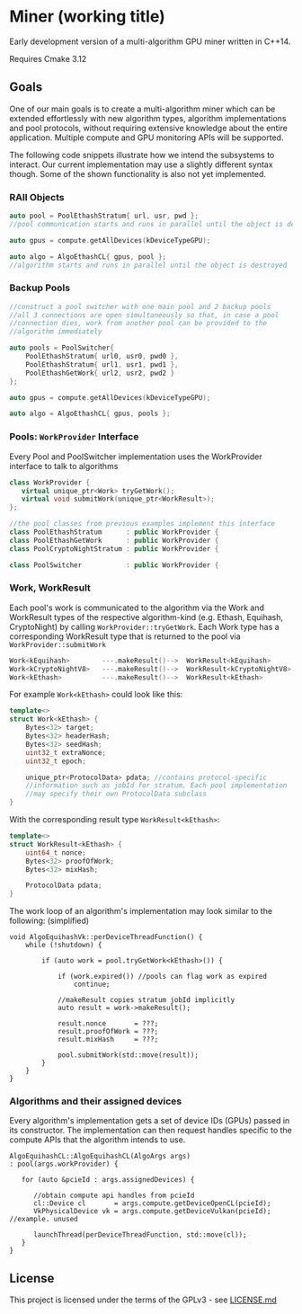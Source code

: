 # Miner (working title)

Early development version of a multi-algorithm GPU miner written in C++14.

Requires Cmake 3.12

## Goals

One of our main goals is to create a multi-algorithm miner which can be extended effortlessly with new algorithm types, algorithm implementations and  pool protocols, without requiring extensive knowledge
about the entire application.
Multiple compute and GPU monitoring APIs will be supported.


The following code snippets illustrate how we intend the subsystems to interact. Our current implementation may use a slightly different syntax though. Some of the shown functionality is also not yet implemented.

### RAII Objects

```cpp
auto pool = PoolEthashStratum{ url, usr, pwd };
//pool communication starts and runs in parallel until the object is destroyed

auto gpus = compute.getAllDevices(kDeviceTypeGPU);

auto algo = AlgoEthashCL{ gpus, pool };
//algorithm starts and runs in parallel until the object is destroyed
```

### Backup Pools

```cpp
//construct a pool switcher with one main pool and 2 backup pools
//all 3 connections are open simultaneously so that, in case a pool
//connection dies, work from another pool can be provided to the
//algorithm immediately

auto pools = PoolSwitcher{ 
    PoolEthashStratum{ url0, usr0, pwd0 },
    PoolEthashStratum{ url1, usr1, pwd1 },
    PoolEthashGetWork{ url2, usr2, pwd2 }
};

auto gpus = compute.getAllDevices(kDeviceTypeGPU);

auto algo = AlgoEthashCL{ gpus, pools };
```

### Pools: `WorkProvider` Interface
Every Pool and PoolSwitcher implementation uses the WorkProvider interface to talk to algorithms

```cpp
class WorkProvider {
   virtual unique_ptr<Work> tryGetWork();
   virtual void submitWork(unique_ptr<WorkResult>);
};

//the pool classes from previous examples implement this interface
class PoolEthashStratum      : public WorkProvider {
class PoolEthashGetWork      : public WorkProvider {
class PoolCryptoNightStratum : public WorkProvider {

class PoolSwitcher           : public WorkProvider {
```


### Work, WorkResult
Each pool's work is communicated to the algorithm via the Work and WorkResult types of the respective algorithm-kind (e.g. Ethash, Equihash, CryptoNight) by calling `WorkProvider::tryGetWork`.
Each Work type has a corresponding WorkResult type that is returned to the pool via `WorkProvider::submitWork`
```cpp
Work<kEquihash>        ---.makeResult()-->  WorkResult<kEquihash>
Work<kCryptoNightV8>   ---.makeResult()-->  WorkResult<kCryptoNightV8>
Work<kEthash>          ---.makeResult()-->  WorkResult<kEthash>
```

For example `Work<kEthash>` could look like this:

```cpp
template<>
struct Work<kEthash> {
    Bytes<32> target;
    Bytes<32> headerHash;
    Bytes<32> seedHash;
    uint32_t extraNonce;
    uint32_t epoch;

    unique_ptr<ProtocolData> pdata; //contains protocol-specific 
    //information such as jobId for stratum. Each pool implementation
    //may specify their own ProtocolData subclass
}
```
With the corresponding result type `WorkResult<kEthash>`:

```cpp
template<>
struct WorkResult<kEthash> {
    uint64_t nonce;
    Bytes<32> proofOfWork;
    Bytes<32> mixHash;

    ProtocolData pdata;
}
```


The work loop of an algorithm's implementation may look similar to the following: (simplified)

```
void AlgoEquihashVk::perDeviceThreadFunction() {
    while (!shutdown) {

        if (auto work = pool.tryGetWork<kEthash>()) {

            if (work.expired()) //pools can flag work as expired
                continue;
                
            //makeResult copies stratum jobId implicitly
            auto result = work->makeResult();

            result.nonce       = ???;
            result.proofOfWork = ???;
            result.mixHash     = ???;

            pool.submitWork(std::move(result));
        }
    }
}
```

### Algorithms and their assigned devices

Every algorithm's implementation gets a set of device IDs (GPUs) passed in its
constructor. The implementation can then request handles specific to the compute APIs that the algorithm
intends to use.

```
AlgoEquihashCL::AlgoEquihashCL(AlgoArgs args)
: pool(args.workProvider) {
    
   for (auto &pcieId : args.assignedDevices) {
      
      //obtain compute api handles from pcieId
      cl::Device cl       = args.compute.getDeviceOpenCL(pcieId);
      VkPhysicalDevice vk = args.compute.getDeviceVulkan(pcieId); //example. unused

      launchThread(perDeviceThreadFunction, std::move(cl));
   }
}
```

## License

This project is licensed under the terms of the GPLv3 - see [LICENSE.md](LICENSE.md)


